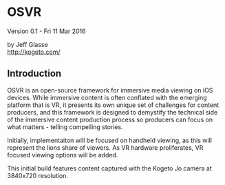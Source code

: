 OSVR
========

Version 0.1 - Fri 11 Mar 2016

by Jeff Glasse  
<http://kogeto.com/>


Introduction
------------

OSVR is an open-source framework for immersive media viewing  on iOS devices. While
immersive content is often conflated with the emerging platform that is VR, it presents
its own unique set of challenges for content producers, and this framework is designed to
demystify the technical side of the immersive content production process so producers can
focus on what matters - telling compelling stories. 

Initially, implementaiton will be focused on handheld viewing, as this will represent the
lions share of viewers. As VR hardware proliferates, VR focused viewing options will be
added. 

This initial build features content captured with the Kogeto Jo camera at 3840x720
resolution. 
